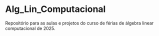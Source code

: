 # Alg_Lin_Computacional
Repositório para as aulas e projetos do curso de férias de álgebra linear computacional de 2025.
